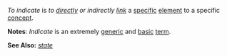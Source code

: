 *To indicate* is *to [directly](https://github.com/gcassel/Modular-Organization-Terminology/blob/master/terms/direct.md) or indirectly [link](https://github.com/gcassel/Modular-Organization-Terminology/blob/master/terms/link.md)* a [specific](https://github.com/gcassel/Modular-Organization-Terminology/blob/master/terms/specific.md) [element](https://github.com/gcassel/Modular-Organization-Terminology/blob/master/terms/element.md) to a specific [concept](https://github.com/gcassel/Modular-Organization-Terminology/blob/master/terms/concept.md).

**Notes**:  *Indicate* is an extremely [generic](https://github.com/gcassel/Modular-Organization-Terminology/blob/master/terms/generic.md) and [basic](https://github.com/gcassel/Modular-Organization-Terminology/blob/master/terms/base.md) [term](https://github.com/gcassel/Modular-Organization-Terminology/blob/master/terms/term.md).

**See Also:** *[state](https://github.com/gcassel/Modular-Organization-Terminology/blob/master/terms/state.md)*
